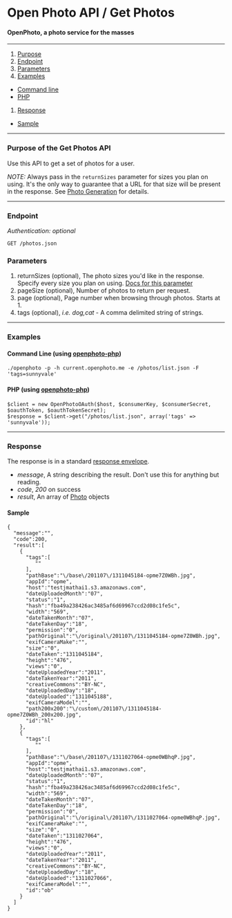 Open Photo API / Get Photos
=======================
#### OpenPhoto, a photo service for the masses

----------------------------------------

1. [Purpose][purpose]
1. [Endpoint][endpoint]
1. [Parameters][parameters]
1. [Examples][examples]
  * [Command line][example-cli]
  * [PHP][example-php]
1. [Response][response]
  * [Sample][sample]

----------------------------------------

<a name="purpose"></a>
### Purpose of the Get Photos API

Use this API to get a set of photos for a user.

_NOTE:_ Always pass in the `returnSizes` parameter for sizes you plan on using. It's the only way to guarantee that a URL for that size will be present in the response. See [Photo Generation][photogeneration] for details.

----------------------------------------

<a name="endpoint"></a>
### Endpoint

_Authentication: optional_

    GET /photos.json

<a name="parameters"></a>
### Parameters

1.  returnSizes (optional), The photo sizes you'd like in the response. Specify every size you plan on using. [Docs for this parameter][ReturnSizes]
1.  pageSize (optional), Number of photos to return per request.
1.  page (optional), Page number when browsing through photos. Starts at 1.
1.  tags (optional), _i.e. dog,cat_ - A comma delimited string of strings.

----------------------------------------

<a name="examples"></a>
### Examples

<a name="example-cli"></a>
#### Command Line (using [openphoto-php][openphoto-php])

    ./openphoto -p -h current.openphoto.me -e /photos/list.json -F 'tags=sunnyvale'

<a name="example-php"></a>
#### PHP (using [openphoto-php][openphoto-php])

    $client = new OpenPhotoOAuth($host, $consumerKey, $consumerSecret, $oauthToken, $oauthTokenSecret);
    $response = $client->get("/photos/list.json", array('tags' => 'sunnyvale'));

----------------------------------------

<a name="response"></a>
### Response

The response is in a standard [response envelope][Envelope].

* _message_, A string describing the result. Don't use this for anything but reading.
* _code_, _200_ on success
* _result_, An array of [Photo][Photo] objects

<a name="sample"></a>
#### Sample

    {
      "message":"",
      "code":200,
      "result":[
        {
          "tags":[
             ""
          ],
          "pathBase":"\/base\/201107\/1311045184-opme7Z0WBh.jpg",
          "appId":"opme",
          "host":"testjmathai1.s3.amazonaws.com",
          "dateUploadedMonth":"07",
          "status":"1",
          "hash":"fba49a238426ac3485af6d69967ccd2d08c1fe5c",
          "width":"569",
          "dateTakenMonth":"07",
          "dateTakenDay":"18",
          "permission":"0",
          "pathOriginal":"\/original\/201107\/1311045184-opme7Z0WBh.jpg",
          "exifCameraMake":"",
          "size":"0",
          "dateTaken":"1311045184",
          "height":"476",
          "views":"0",
          "dateUploadedYear":"2011",
          "dateTakenYear":"2011",
          "creativeCommons":"BY-NC",
          "dateUploadedDay":"18",
          "dateUploaded":"1311045188",
          "exifCameraModel":"",
          "path200x200":"\/custom\/201107\/1311045184-opme7Z0WBh_200x200.jpg",
          "id":"hl"
        },
        {
          "tags":[
             ""
          ],
          "pathBase":"\/base\/201107\/1311027064-opme0WBhqP.jpg",
          "appId":"opme",
          "host":"testjmathai1.s3.amazonaws.com",
          "dateUploadedMonth":"07",
          "status":"1",
          "hash":"fba49a238426ac3485af6d69967ccd2d08c1fe5c",
          "width":"569",
          "dateTakenMonth":"07",
          "dateTakenDay":"18",
          "permission":"0",
          "pathOriginal":"\/original\/201107\/1311027064-opme0WBhqP.jpg",
          "exifCameraMake":"",
          "size":"0",
          "dateTaken":"1311027064",
          "height":"476",
          "views":"0",
          "dateUploadedYear":"2011",
          "dateTakenYear":"2011",
          "creativeCommons":"BY-NC",
          "dateUploadedDay":"18",
          "dateUploaded":"1311027066",
          "exifCameraModel":"",
          "id":"ob"
        }
      ]
    }

[Envelope]: Envelope.markdown
[Photo]: ../schemas/Photo.markdown
[purpose]: #purpose
[endpoint]: #endpoint
[parameters]: #parameters
[examples]: #examples
[example-cli]: #example-cli
[example-php]: #example-php
[response]: #response
[sample]: #sample
[photogeneration]: ../faq/PhotoGeneration.markdown
[ReturnSizes]: ../faq/ReturnSizes.markdown
[openphoto-php]: https://github.com/openphoto/openphoto-php
